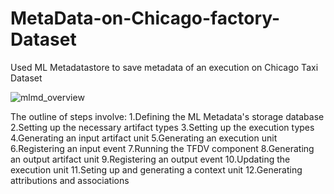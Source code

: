# MetaData-on-Chicago-factory-Dataset
Used ML Metadatastore to save metadata of an execution on Chicago Taxi Dataset


![mlmd_overview](https://github.com/imranajec/MetaData-on-Chicago-Taxi-Dataset/assets/136712125/6f3d1bee-d7b3-40a8-b532-4561a86db63d)



The outline of steps involve:
1.Defining the ML Metadata's storage database
2.Setting up the necessary artifact types
3.Setting up the execution types
4.Generating an input artifact unit
5.Generating an execution unit
6.Registering an input event
7.Running the TFDV component
8.Generating an output artifact unit
9.Registering an output event
10.Updating the execution unit
11.Seting up and generating a context unit
12.Generating attributions and associations
